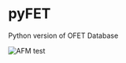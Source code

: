 # pyFET
Python version of OFET Database

![AFM test](https://matin.gatech.edu/resources/212/download)

